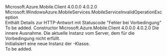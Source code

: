 <Type Name="MobileServicePreconditionFailedException" FullName="Microsoft.WindowsAzure.MobileServices.MobileServicePreconditionFailedException">
  <TypeSignature Language="C#" Value="public class MobileServicePreconditionFailedException : Microsoft.WindowsAzure.MobileServices.MobileServiceInvalidOperationException" />
  <TypeSignature Language="ILAsm" Value=".class public auto ansi beforefieldinit MobileServicePreconditionFailedException extends Microsoft.WindowsAzure.MobileServices.MobileServiceInvalidOperationException" />
  <TypeSignature Language="DocId" Value="T:Microsoft.WindowsAzure.MobileServices.MobileServicePreconditionFailedException" />
  <TypeSignature Language="VB.NET" Value="Public Class MobileServicePreconditionFailedException&#xA;Inherits MobileServiceInvalidOperationException" />
  <TypeSignature Language="F#" Value="type MobileServicePreconditionFailedException = class&#xA;    inherit MobileServiceInvalidOperationException" />
  <AssemblyInfo>
    <AssemblyName>Microsoft.Azure.Mobile.Client</AssemblyName>
    <AssemblyVersion>4.0.0.0</AssemblyVersion>
    <AssemblyVersion>4.0.2.0</AssemblyVersion>
  </AssemblyInfo>
  <Base>
    <BaseTypeName>Microsoft.WindowsAzure.MobileServices.MobileServiceInvalidOperationException</BaseTypeName>
  </Base>
  <Interfaces />
  <Docs>
    <summary>
            Enthält Details zur HTTP-Antwort mit Statuscode "Fehler bei Vorbedingung"
            </summary>
    <remarks>To be added.</remarks>
  </Docs>
  <Members>
    <Member MemberName=".ctor">
      <MemberSignature Language="C#" Value="public MobileServicePreconditionFailedException (Microsoft.WindowsAzure.MobileServices.MobileServiceInvalidOperationException source, Newtonsoft.Json.Linq.JObject value);" />
      <MemberSignature Language="ILAsm" Value=".method public hidebysig specialname rtspecialname instance void .ctor(class Microsoft.WindowsAzure.MobileServices.MobileServiceInvalidOperationException source, class Newtonsoft.Json.Linq.JObject value) cil managed" />
      <MemberSignature Language="DocId" Value="M:Microsoft.WindowsAzure.MobileServices.MobileServicePreconditionFailedException.#ctor(Microsoft.WindowsAzure.MobileServices.MobileServiceInvalidOperationException,Newtonsoft.Json.Linq.JObject)" />
      <MemberSignature Language="VB.NET" Value="Public Sub New (source As MobileServiceInvalidOperationException, value As JObject)" />
      <MemberSignature Language="F#" Value="new Microsoft.WindowsAzure.MobileServices.MobileServicePreconditionFailedException : Microsoft.WindowsAzure.MobileServices.MobileServiceInvalidOperationException * Newtonsoft.Json.Linq.JObject -&gt; Microsoft.WindowsAzure.MobileServices.MobileServicePreconditionFailedException" Usage="new Microsoft.WindowsAzure.MobileServices.MobileServicePreconditionFailedException (source, value)" />
      <MemberType>Constructor</MemberType>
      <AssemblyInfo>
        <AssemblyName>Microsoft.Azure.Mobile.Client</AssemblyName>
        <AssemblyVersion>4.0.0.0</AssemblyVersion>
        <AssemblyVersion>4.0.2.0</AssemblyVersion>
      </AssemblyInfo>
      <Parameters>
        <Parameter Name="source" Type="Microsoft.WindowsAzure.MobileServices.MobileServiceInvalidOperationException" />
        <Parameter Name="value" Type="Newtonsoft.Json.Linq.JObject" />
      </Parameters>
      <Docs>
        <param name="source">
            Die innere Ausnahme.
            </param>
        <param name="value">
            Die aktuelle Instanz vom Server, dem für die Vorbedingung nicht erfüllt.
            </param>
        <summary>
            Initialisiert eine neue Instanz der <see cref="T:Microsoft.WindowsAzure.MobileServices.MobileServicePreconditionFailedException" />-Klasse.
            </summary>
        <remarks>To be added.</remarks>
      </Docs>
    </Member>
  </Members>
</Type>